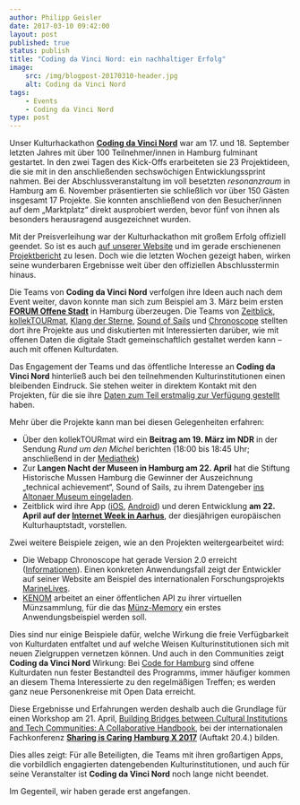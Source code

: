 ```yaml
---
author: Philipp Geisler
date: 2017-03-10 09:42:00
layout: post
published: true
status: publish
title: "Coding da Vinci Nord: ein nachhaltiger Erfolg"
image:
    src: /img/blogpost-20170310-header.jpg
    alt: Coding da Vinci Nord
tags:
    - Events
    - Coding da Vinci Nord
type: post
---
```


Unser Kulturhackathon **[Coding da Vinci Nord](https://codingdavinci.de/nord/)** war am 17. und 18. September letzten Jahres mit über 100 Teilnehmer/innen in Hamburg fulminant gestartet. In den zwei Tagen des Kick-Offs erarbeiteten sie 23 Projektideen, die sie mit in den anschließenden sechswöchigen Entwicklungssprint nahmen. Bei der Abschlussveranstaltung im voll besetzten *resonanzraum* in Hamburg am 6. November präsentierten sie schließlich vor über 150 Gästen insgesamt 17 Projekte. Sie konnten anschließend von den Besucher/innen auf dem „Marktplatz“ direkt ausprobiert werden, bevor fünf von ihnen als besonders herausragend ausgezeichnet wurden. 

Mit der Preisverleihung war der Kulturhackathon mit großem Erfolg offiziell geendet. So ist es auch [auf unserer Website](https://codingdavinci.de/nord/) und im gerade erschienenen [Projektbericht](https://codingdavinci.de/dokumentation/) zu lesen. Doch wie die letzten Wochen gezeigt haben, wirken seine wunderbaren Ergebnisse weit über den offiziellen Abschlusstermin hinaus.

Die Teams von **Coding da Vinci Nord** verfolgen ihre Ideen auch nach dem Event weiter, davon konnte man sich zum Beispiel am 3. März beim ersten **[FORUM Offene Stadt](http://offenestadt.info/)** in Hamburg überzeugen. Die Teams von [Zeitblick](https://codingdavinci.de/projects/2016/zeitblick.html), [kollekTOURmat](http://kollektourmat.de/), [Klang der Sterne](http://mprove.de/script/16/cdvnord/klangdersterne/index.html), [Sound of Sails](https://codingdavinci.de/projects/2016/sound_of_sails.html#project-name) und [Chronoscope](https://mprove.de/chronoscope/map.html) stellten dort ihre Projekte aus und diskutierten mit Interessierten darüber, wie mit offenen Daten die digitale Stadt gemeinschaftlich gestaltet werden kann – auch mit offenen Kulturdaten.

Das Engagement der Teams und das öffentliche Interesse an **Coding da Vinci Nord** hinterließ auch bei den teilnehmenden Kulturinstitutionen einen bleibenden Eindruck. Sie stehen weiter in direktem Kontakt mit den Projekten, für die sie ihre [Daten zum Teil erstmalig zur Verfügung gestellt](https://codingdavinci.de/daten/) haben.

Mehr über die Projekte kann man bei diesen Gelegenheiten erfahren:

- Über den kollekTOURmat wird ein **Beitrag am 19. März im NDR** in der Sendung *Rund um den Michel* berichten (18:00 bis 18:45 Uhr; anschließend in der [Mediathek](https://www.ndr.de/fernsehen/sendungen/rund_um_den_michel/Rund-um-Michel,sendung620820.html))
- Zur **Langen Nacht der Museen in Hamburg am 22. April** hat die Stiftung Historische Mussen Hamburg die Gewinner der Auszeichnung „technical achievement“, Sound of Sails, zu ihrem Datengeber [ins Altonaer Museum eingeladen](http://www.langenachtdermuseen-hamburg.de/museen/altonaer-museum/).
- Zeitblick wird ihre App ([iOS](https://itunes.apple.com/de/app/zeitblick/id1165977407?mt=8), [Android](https://play.google.com/store/apps/details?id=aklal.com.zeitblickapp)) und deren Entwicklung **am 22. April auf der [Internet Week in Aarhus](http://internetweekdenmark.com/events/artificial-intelligence-meeting-aarhus-2017)**, der diesjährigen europäischen Kulturhauptstadt, vorstellen. 

Zwei weitere Beispiele zeigen, wie an den Projekten weitergearbeitet wird: 

- Die Webapp Chronoscope hat gerade Version 2.0 erreicht ([Informationen](https://mprove.de/chronoscope/index.html)). Einen konkreten Anwendungsfall zeigt der Entwickler auf seiner Website am Beispiel des internationalen Forschungsprojekts [MarineLives](https://mprove.de/script/16/marinelives/index.html).
- [KENOM](http://www.kenom.de/) arbeitet an einer öffentlichen API zu ihrer virtuellen Münzsammlung, für die das [Münz-Memory](https://codingdavinci.de/projects/2016/muenz-memory.html#project-name) ein erstes Anwendungsbeispiel werden soll.

Dies sind nur einige Beispiele dafür, welche Wirkung die freie Verfügbarkeit von Kulturdaten entfaltet und auf welche Weisen Kulturinstitutionen sich mit neuen Zielgruppen vernetzen können. Und auch in den Communities zeigt **Coding da Vinci Nord** Wirkung: Bei [Code for Hamburg](http://codeforhamburg.org/) sind offene Kulturdaten nun fester Bestandteil des Programms, immer häufiger kommen an diesem Thema Interessierte zu den regelmäßigen Treffen; es werden ganz neue Personenkreise mit Open Data erreicht.

Diese Ergebnisse und Erfahrungen werden deshalb auch die Grundlage für einen Workshop am 21. April, [Building Bridges between Cultural Institutions and Tech Communities: A Collaborative Handbook](http://sharecare.nu/building-bridges-between-cultural-institutions-and-tech-communities-a-collaborative-handbook/), bei der internationalen Fachkonferenz **[Sharing is Caring Hamburg X 2017](http://sharecare.nu/hamburg-2017/)** (Auftakt 20.4.) bilden.

Dies alles zeigt: Für alle Beteiligten, die Teams mit ihren großartigen Apps, die vorbildlich engagierten datengebenden Kulturinstitutionen, und auch für seine Veranstalter ist **Coding da Vinci Nord** noch lange nicht beendet.

Im Gegenteil, wir haben gerade erst angefangen.

